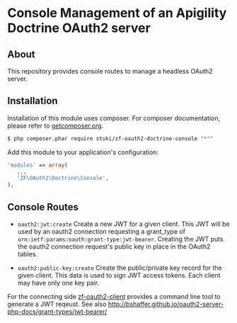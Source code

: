 Console Management of an Apigility Doctrine OAuth2 server
=========================================================


About
-----

This repository provides console routes to manage a headless OAuth2 server.


Installation
------------

Installation of this module uses composer. For composer documentation, please refer to [getcomposer.org](http://getcomposer.org/).

```sh
$ php composer.phar require stuki/zf-oauth2-doctrine-console "*""
```

Add this module to your application's configuration:

```php
'modules' => array(
   ...
   'ZF\OAuth2\Doctrine\Console',
),
```

Console Routes
------------------

* `oauth2:jwt:create` Create a new JWT for a given client.  This JWT will be used by an oauth2 connection requesting a grant_type of `urn:ietf:params:oauth:grant-type:jwt-bearer`.  Creating the JWT puts the oauth2 connection request's public key in place in the OAuth2 tables.

* `oauth2:public-key:create` Create the public/private key record for the given client.  This data is used to sign JWT access tokens.  Each client may have only one key pair.

For the connecting side [zf-oauth2-client](https://github.com/TomHAnderson/zf-oauth2-client) provides a command line tool to generate a JWT reqeust.  See also http://bshaffer.github.io/oauth2-server-php-docs/grant-types/jwt-bearer/

